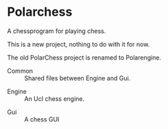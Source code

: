 # Polarchess
A chessprogram for playing chess.

This is a new project, nothing to do with it for now.

The old PolarChess project is renamed to Polarengine.

<dl>
  <dt>Common</dt>
  <dd>Shared files between Engine and Gui.</dd>
</dl>
<dl>
  <dt>Engine</dt>
  <dd>An UcI chess engine.</dd>
</dl>
<dl>
  <dt>Gui</dt>
  <dd>A chess GUI</dd>
</dl>
